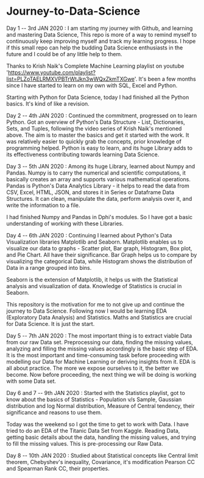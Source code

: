 # Journey-to-Data-Science

Day 1 -- 3rd JAN 2020 : 
I am starting my journey with Github, and learning and mastering Data Science, This repo is more of a way to remind myself to continuously keep improving myself and track my
learning progress. I hope if this small repo can help the budding Data Science enthusiasts in the future and I could be of any little help to them.

Thanks to Krish Naik's Complete Machine Learning playlist on youtube 'https://www.youtube.com/playlist?list=PLZoTAELRMXVPBTrWtJkn3wWQxZkmTXGwe'. 
It's been a few months since I have started to learn on my own with SQL, Excel and Python.

Starting with Python for Data Science, today I had finished all the Python basics. It's kind of like a revision.

Day 2 -- 4th JAN 2020 :
Continued the commitment, progressed on to learn Python. Got an overview of Python's Data Structure - List, Dictionaries, Sets, and Tuples, following the video series of Krish Naik's mentioned above.
The aim is to master the basics and get it started with the work. It was relatively easier to quickly grab the concepts, prior knowledge of programming helped.
Python is easy to learn, and its huge Library adds to its effectiveness contributing towards learning Data Science.

Day 3 -- 5th JAN 2020 :
Among its huge Library, learned about Numpy and Pandas.
Numpy is to carry the numerical and scientific computations, it basically creates an array and supports various mathematical operations.
Pandas is Python's Data Analytics Library - it helps to read the data from CSV, Excel, HTML, JSON, and stores it in Series or Dataframe Data Structures. It can clean, manipulate the data, perform analysis over it, and write the information to a file.
 
I had finished Numpy and Pandas in Dphi's modules. So I have got a basic understanding of working with these Libraries.

Day 4 -- 6th JAN 2020 :
Continuing I learned about Python's Data Visualization libraries Matplotlib and Seaborn. Matplotlib enables us to visualize our data to graphs - Scatter plot, Bar graph, Histogram, Box plot, and Pie Chart. All have their significance. Bar Graph helps us to compare by visualizing the categorical Data, while Histogram shows the distribution of Data in a range grouped into bins.

Seaborn is the extension of Matplotlib, it helps us with the Statistical analysis and visualization of data. Knowledge of Statistics is crucial in Seaborn. 

This repository is the motivation for me to not give up and continue the journey to Data Science. Following now I would be learning EDA (Exploratory Data Analysis) and Statistics. Maths and Statistics are crucial for Data Science. It is just the start.

Day 5 -- 7th JAN 2020 :
The most important thing is to extract viable Data from our raw Data set. Preprocessing our data, finding the missing values, analyzing and filling the missing values accordingly is the basic step of EDA. It is the most important and time-consuming task before proceeding with modelling our Data for Machine Learning or deriving insights from it.
EDA is all about practice. The more we expose ourselves to it, the better we become. Now before proceeding, the next thing we will be doing is working with some Data set.
 
Day 6 and 7 -- 9th JAN 2020 :
Started with the Statistics playlist, got to know about the basics of Statistics - Population v/s Sample, Gaussian distribution and log Normal distribution, Measure of Central tendency, their significance and reasons to use them.

Today was the weekend so I got the time to get to work with Data. I have tried to do an EDA of the Titanic Data Set from Kaggle. 
Reading Data, getting basic details about the data, handling the missing values, and trying to fill the missing values. This is pre-processing our Raw Data.

Day 8 -- 10th JAN 2020 :
Studied about Statistical concepts like Central limit theorem, Chebyshev's inequality, Covariance, it's modification Pearson CC and Spearman Rank CC, their properties.







